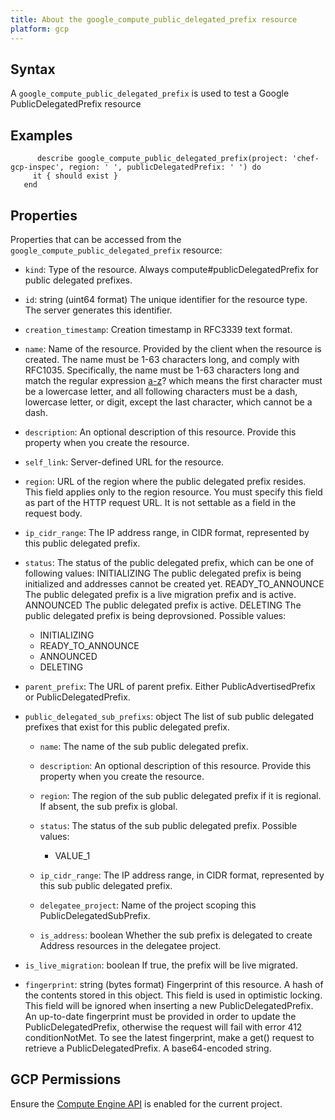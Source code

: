 ```yaml
---
title: About the google_compute_public_delegated_prefix resource
platform: gcp
---
```


## Syntax
A `google_compute_public_delegated_prefix` is used to test a Google PublicDelegatedPrefix resource

## Examples
```
      describe google_compute_public_delegated_prefix(project: 'chef-gcp-inspec', region: ' ', publicDelegatedPrefix: ' ') do
     it { should exist }
   end
```

## Properties
Properties that can be accessed from the `google_compute_public_delegated_prefix` resource:


  * `kind`: Type of the resource. Always compute#publicDelegatedPrefix for public delegated prefixes. 

  * `id`: string (uint64 format) The unique identifier for the resource type. The server generates this identifier. 

  * `creation_timestamp`: Creation timestamp in RFC3339 text format. 

  * `name`: Name of the resource. Provided by the client when the resource is created. The name must be 1-63 characters long, and comply with RFC1035. Specifically, the name must be 1-63 characters long and match the regular expression [a-z]([-a-z0-9]*[a-z0-9])? which means the first character must be a lowercase letter, and all following characters must be a dash, lowercase letter, or digit, except the last character, which cannot be a dash. 

  * `description`: An optional description of this resource. Provide this property when you create the resource. 

  * `self_link`: Server-defined URL for the resource. 

  * `region`: URL of the region where the public delegated prefix resides. This field applies only to the region resource. You must specify this field as part of the HTTP request URL. It is not settable as a field in the request body. 

  * `ip_cidr_range`: The IP address range, in CIDR format, represented by this public delegated prefix. 

  * `status`: The status of the public delegated prefix, which can be one of following values:  INITIALIZING The public delegated prefix is being initialized and  addresses cannot be created yet. READY_TO_ANNOUNCE The public delegated prefix is a live migration  prefix and is active. ANNOUNCED The public delegated prefix is active. DELETING The public delegated prefix is being deprovsioned. 
  Possible values:
    * INITIALIZING
    * READY_TO_ANNOUNCE
    * ANNOUNCED
    * DELETING

  * `parent_prefix`: The URL of parent prefix. Either PublicAdvertisedPrefix or PublicDelegatedPrefix. 

  * `public_delegated_sub_prefixs`: object The list of sub public delegated prefixes that exist for this public delegated prefix. 

    * `name`: The name of the sub public delegated prefix. 

    * `description`: An optional description of this resource. Provide this property when you create the resource. 

    * `region`: The region of the sub public delegated prefix if it is regional. If absent, the sub prefix is global. 

    * `status`: The status of the sub public delegated prefix. 
    Possible values:
      * VALUE_1

    * `ip_cidr_range`: The IP address range, in CIDR format, represented by this sub public delegated prefix. 

    * `delegatee_project`: Name of the project scoping this PublicDelegatedSubPrefix. 

    * `is_address`: boolean Whether the sub prefix is delegated to create Address resources in the delegatee project. 

  * `is_live_migration`: boolean If true, the prefix will be live migrated. 

  * `fingerprint`: string (bytes format) Fingerprint of this resource. A hash of the contents stored in this object. This field is used in optimistic locking. This field will be ignored when inserting a new PublicDelegatedPrefix. An up-to-date fingerprint must be provided in order to update the PublicDelegatedPrefix, otherwise the request will fail with error 412 conditionNotMet. To see the latest fingerprint, make a get() request to retrieve a PublicDelegatedPrefix. A base64-encoded string. 


## GCP Permissions

Ensure the [Compute Engine API](https://console.cloud.google.com/apis/library/compute.googleapis.com/) is enabled for the current project.
